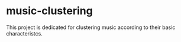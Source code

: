 # music-clustering
This project is dedicated for clustering music according to their basic characteristcs.
